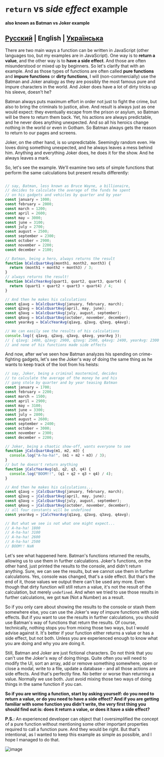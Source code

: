 # `return` vs *side effect* example

#### also known as Batman vs Joker example

## [Русский](batman-joker.ru.md) | English | [Українська](batman-joker.ua.md)

There are two main ways a function can be written in JavaScript (other languages too, but my examples are in JavaScript). One way is to **return a value**, and the other way is to **have a side effect**. And those are often misunderstood or mixed up by beginners. So let's clarify that with an example. And as those types of functions are often called **pure functions** and **impure functions** or **dirty functions**, I will (non-commercially) use the Batman and Joker analogy as they are possibly the most famous pure and impure characters in the world. And Joker does have a lot of dirty tricks up his sleeve, doesn't he?

Batman always puts maximum effort in order not just to fight the crime, but also to bring the criminals to justice, alive. And result is always just as one would expect: they eventually escape from the prison or asylum, so Batman will be there to return them back. Yet, his actions are always predictable, and he never does anything unexpected. And so all his heroics change nothing in the world or even in Gotham. So Batman always gets the reason to return to our pages and screens.

Joker, on the other hand, is so unpredictable. Seemingly random even. He loves doing something unexpected, and he always leaves a mess behind him. Anything and everything Joker does, he does it for the show. And he always leaves a mark.

So, let's see the example. We'll examine two sets of simple functions that perform the same calculations but present results differently:

```javascript

// say, Batman, less known as Bruce Wayne, a billionaire,
// decides to calculate the average of the funds he spent
// on his gadgets and vehicles by quarter and by year
const january = 1000;
const february = 2000;
const march = 1200;
const april = 2600;
const may = 3000;
const june = 3100;
const july = 2700;
const august = 2500;
const september = 2300;
const october = 2900;
const november = 2200;
const december = 2100;

// Batman, being a hero, always returns the result
function bCalcQuartAvg(month1, month2, month3) {
  return (month1 + month2 + month3) / 3;
}
// always returns the result!
function bCalcYearAvg(quart1, quart2, quart3, quart4) {
  return (quart1 + quart2 + quart3 + quart4) / 4;
}

// And then he makes his calculations
const q1avg = bCalcQuartAvg(january, february, march);
const q2avg = bCalcQuartAvg(april, may, june);
const q3avg = bCalcQuartAvg(july, august, september);
const q4avg = bCalcQuartAvg(october, november, december);
const yearAvg = bCalcYearAvg(q1avg, q2avg, q3avg, q4avg);

// We can easily see the results of his calculations
console.log({ q1avg, q2avg, q3avg, q4avg, yearAvg });
// { q1avg: 1400, q2avg: 2900, q3avg: 2500, q4avg: 2400, yearAvg: 2300 }
// and none of his functions made side effects
```
And now, after we've seen how Batman analyzes his spending on crime-fighting gadgets, let's see the Joker's way of doing the same thing as he wants to keep track of the loot from his heists:

```javascript
// say, Joker, being a criminal mastermind, decides 
// to calculate the average of the money he and his 
// gang stole by quarter and by year teasing Batman
const january = 1700;
const february = 2200;
const march = 1500;
const april = 2900;
const may = 3100;
const june = 3300;
const july = 2800;
const august = 2600;
const september = 2400;
const october = 3000;
const november = 2300;
const december = 2200;

// Joker, being a chaotic show-off, wants everyone to see
function jCalcQuartAvg(m1, m2, m3) {
  console.log("A-ha-ha!", (m1 + m2 + m3) / 3);
}
// but he doesn't return anything
function jCalcYearAvg(q1, q2, q3, q4) {
  console.log("BOOM!!", (q1 + q2 + q3 + q4) / 4);
}

// And then he makes his calculations...
const q1avg = jCalcQuartAvg(january, february, march);
const q2avg = jCalcQuartAvg(april, may, june);
const q3avg = jCalcQuartAvg(july, august, september);
const q4avg = jCalcQuartAvg(october, november, december);
// all four constants will be undefined
const yearAvg = jCalcYearAvg(q1avg, q2avg, q3avg, q4avg);

// But what we see is not what one might expect...
// A-ha-ha! 1800
// A-ha-ha! 3100
// A-ha-ha! 2600
// A-ha-ha! 2500
// BOOM!! NaN
```

Let's see what happened here. Batman's functions returned the results, allowing us to use them in further calculations. Joker's functions, on the other hand, just printed the results to the console, and didn't return anything. Sure, we can see the results, but we cannot use them in further calculations. Yes, console was changed, that's a side effect. But that's the end of it, those values we output there can't be used any more. Even though that dirty function will still return a value, it's not the result of the calculation, but merely `undefined`. And when we tried to use those results in further calculations, we got `NaN` (Not a Number) as a result. 

So if you only care about showing the results to the console or stash them somewhere else, you can use the Joker's way of impure functions with side effects. But if you want to use the results in further calculations, you should use Batman's way of functions that return the results. Of course, technically, nothing stops you from mixing those two ways, but I would advise against it. It's better if your function either returns a value or has a side effect, but not both. Unless you are experienced enough to know what you are doing and why you are doing it.

Still, Batman and Joker are just fictional characters. Do not think that you can't use the Joker's way of doing things. Quite often you will need to modify the UI, sort an array, add or remove something somewhere, open or close a modal, write to a file, update a database - and all those actions are side effects. And that's perfectly fine. No better or worse than returning a value. Normally we use both. Just avoid mixing those two ways of doing things in the same function if you can. 

**So if you are writing a function, start by asking yourself: do you need to return a value, or do you need to have a side effect? And if you are getting familiar with some function you didn't write, the very first thing you should find out is: does it return a value, or does it have a side effect?** 

**P.S.**: An experienced developer can object that I oversimplified the concept of a pure function without mentioning some other important properties required to call a function pure. And they would be right. But that's intentional, as I wanted to keep this example as simple as possible, and I hope I managed to do that.

![image](https://github.com/UniBreakfast/return-vs-side-effect/assets/19654456/7e21353d-9bbf-4f65-95c3-112f1aa9e219)
